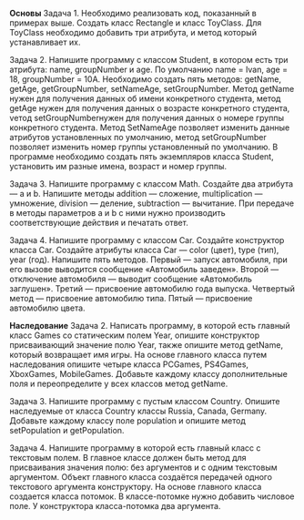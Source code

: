 __Основы__
Задача 1. Необходимо реализовать код, показанный в примерах выше. Создать класс Rectangle и класс ToyClass. Для ToyClass необходимо добавить три атрибута, и метод который устанавливает их.

Задача 2. Напишите программу с классом Student, в котором есть три атрибута: name, groupNumber и age. По умолчанию name = Ivan, age = 18, groupNumber = 10A. Необходимо создать пять методов: getName, getAge, getGroupNumber, setNameAge, setGroupNumber. Метод getName нужен для получения данных об имени конкретного студента, метод getAge нужен для получения данных о возрасте конкретного студента, vетод setGroupNumberнужен для получения данных о номере группы конкретного студента. Метод SetNameAge позволяет изменить данные атрибутов установленных по умолчанию, метод setGroupNumber позволяет изменить номер группы установленный по умолчанию. В программе необходимо создать пять экземпляров класса Student, установить им разные имена, возраст и номер группы.

Задача 3. Напишите программу с классом Math. Создайте два атрибута — a и b. Напишите методы addition — сложение, multiplication — умножение, division — деление, subtraction — вычитание. При передаче в методы параметров a и b с ними нужно производить соответствующие действия и печатать ответ.

Задача 4. Напишите программу с классом Car. Создайте конструктор класса Car. Создайте атрибуты класса Car — color (цвет), type (тип), year (год). Напишите пять методов. Первый — запуск автомобиля, при его вызове выводится сообщение «Автомобиль заведен». Второй — отключение автомобиля — выводит сообщение «Автомобиль заглушен». Третий — присвоение автомобилю года выпуска. Четвертый метод — присвоение автомобилю типа. Пятый — присвоение автомобилю цвета.

__Наследование__
Задача 2. Написать программу, в которой есть главный класс Games со статическим полем Year, опишите конструктор присваивающий значение полю Year, также опишите метод getName, который возвращает имя игры. На основе главного класса путем наследования опишите четыре класса PCGames, PS4Games, XboxGames, MobileGames. Добавьте каждому классу дополнительные поля и переопределите у всех классов метод getName.

Задача 3. Напишите программу с пустым классом Country. Опишите наследуемые от класса Country классы Russia, Canada, Germany. Добавьте каждому классу поле population и опишите метод setPopulation и getPopulation.

Задача 4. Напишите программу в которой есть главный класс с текстовым полем. В главное классе должен быть метод для присваивания значения полю: без аргументов и с одним текстовым аргументом. Объект главного класса создаётся передачей одного текстового аргумента конструктору. На основе главного класса создается класса потомок. В классе-потомке нужно добавить числовое поле. У конструктора класса-потомка два аргумента.
